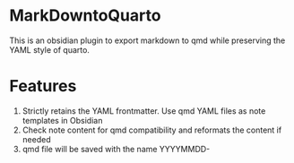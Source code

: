 # MarkDowntoQuarto
This is an obsidian plugin to export markdown to qmd while preserving the YAML style of quarto.

# Features

1. Strictly retains the YAML frontmatter. Use qmd YAML files as note templates in Obsidian
2. Check note content for qmd compatibility and reformats the content if needed
3. qmd file will be saved with the name YYYYMMDD-<title>.qmd where title refers to the hyphenised concatenation of the note title.
4. Allows file exports to external paths as well.
5. Asks the user where they want to save the qmd file before exporting
6. Creates a ribbon button for the plugin. 

